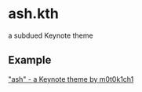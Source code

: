 # ash.kth

a subdued Keynote theme

## Example

["ash" - a Keynote theme by m0t0k1ch1](https://speakerdeck.com/m0t0k1ch1/ash-a-keynote-theme-by-m0t0k1ch1)
